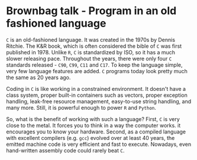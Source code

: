 # Brownbag talk - Program in an old fashioned language

`C` is an old-fashioned language. It was created in the 1970s by Dennis Ritchie. The K&R book, which is often considered the bible of `C` was first published in 1978. Unlike `R`, `C` is standardized by ISO, so it has a much slower releasing pace.  Throughout the years, there were only four `C` standards released - `C90`, `C99`, `C11` and `C17`. To keep the language simple, very few language features are added. `C` programs today look pretty much the same as 20 years ago. 

Coding in `C` is like working in a constrained environment. It doesn't have a class system, proper built-in containers such as vectors, proper exception handling, leak-free resource management, easy-to-use string handling, and many more. Still, it is powerful enough to power `R` and `Python`.

So, what is the benefit of working with such a language?  First, `C` is very close to the metal. It forces you to think in a way the computer works. it encourages you to know your hardware. Second, as a compiled language with excellent compilers (e.g. `gcc`) evolved over at least 40 years, the emitted machine code is very efficient and fast to execute. Nowadays, even hand-written assembly code could rarely beat `C`. 
